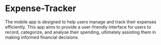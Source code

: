 # Expense-Tracker
The mobile app is designed to help users manage and track their expenses efficiently. This app aims to provide a user-friendly interface for users to record, categorize, and analyse their spending, ultimately assisting them in making informed financial decisions.
